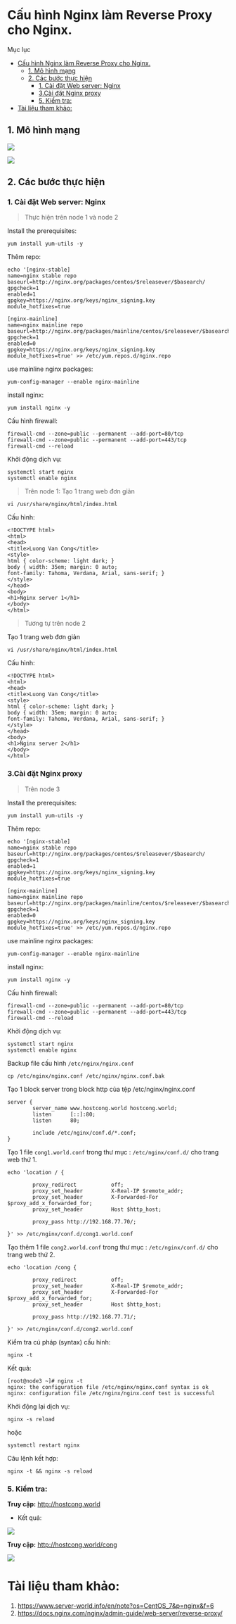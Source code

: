 # Cấu hình Nginx làm Reverse Proxy cho Nginx. 

Mục lục

- [Cấu hình Nginx làm Reverse Proxy cho Nginx.](#cấu-hình-nginx-làm-reverse-proxy-cho-nginx)
  - [1. Mô hình mạng](#1-mô-hình-mạng)
  - [2. Các bước thực hiện](#2-các-bước-thực-hiện)
    - [1. Cài đặt Web server: Nginx](#1-cài-đặt-web-server-nginx)
    - [3.Cài đặt Nginx proxy](#3cài-đặt-nginx-proxy)
    - [5. Kiểm tra:](#5-kiểm-tra)
- [Tài liệu tham khảo:](#tài-liệu-tham-khảo)

## 1. Mô hình mạng

![](./../NTP/image/nginxproxynginx.png)

![](./../NTP/image/ipnginxfornginx.png)

## 2. Các bước thực hiện

### 1. Cài đặt Web server: Nginx

> Thực hiện trên node 1 và node 2

Install the prerequisites:
```
yum install yum-utils -y
```
Thêm repo:

```
echo '[nginx-stable]
name=nginx stable repo
baseurl=http://nginx.org/packages/centos/$releasever/$basearch/
gpgcheck=1
enabled=1
gpgkey=https://nginx.org/keys/nginx_signing.key
module_hotfixes=true

[nginx-mainline]
name=nginx mainline repo
baseurl=http://nginx.org/packages/mainline/centos/$releasever/$basearch/
gpgcheck=1
enabled=0
gpgkey=https://nginx.org/keys/nginx_signing.key
module_hotfixes=true' >> /etc/yum.repos.d/nginx.repo
```
use mainline nginx packages:
```
yum-config-manager --enable nginx-mainline
```
install nginx:
```
yum install nginx -y
```

Cấu hình firewall:
```
firewall-cmd --zone=public --permanent --add-port=80/tcp
firewall-cmd --zone=public --permanent --add-port=443/tcp
firewall-cmd --reload
```
Khởi động dịch vụ:
```
systemctl start nginx
systemctl enable nginx
```

> Trên node 1:
Tạo 1 trang web đơn giản
```
vi /usr/share/nginx/html/index.html
```
Cấu hình:
```
<!DOCTYPE html>
<html>
<head>
<title>Luong Van Cong</title>
<style>
html { color-scheme: light dark; }
body { width: 35em; margin: 0 auto;
font-family: Tahoma, Verdana, Arial, sans-serif; }
</style>
</head>
<body>
<h1>Nginx server 1</h1>
</body>
</html>
```
> Tương tự trên node 2

Tạo 1 trang web đơn giản
```
vi /usr/share/nginx/html/index.html
```
Cấu hình:
```
<!DOCTYPE html>
<html>
<head>
<title>Luong Van Cong</title>
<style>
html { color-scheme: light dark; }
body { width: 35em; margin: 0 auto;
font-family: Tahoma, Verdana, Arial, sans-serif; }
</style>
</head>
<body>
<h1>Nginx server 2</h1>
</body>
</html>
```


### 3.Cài đặt Nginx proxy

> Trên node 3

Install the prerequisites:
```
yum install yum-utils -y
```
Thêm repo:

```
echo '[nginx-stable]
name=nginx stable repo
baseurl=http://nginx.org/packages/centos/$releasever/$basearch/
gpgcheck=1
enabled=1
gpgkey=https://nginx.org/keys/nginx_signing.key
module_hotfixes=true

[nginx-mainline]
name=nginx mainline repo
baseurl=http://nginx.org/packages/mainline/centos/$releasever/$basearch/
gpgcheck=1
enabled=0
gpgkey=https://nginx.org/keys/nginx_signing.key
module_hotfixes=true' >> /etc/yum.repos.d/nginx.repo
```
use mainline nginx packages:
```
yum-config-manager --enable nginx-mainline
```
install nginx:
```
yum install nginx -y
```

Cấu hình firewall:
```
firewall-cmd --zone=public --permanent --add-port=80/tcp
firewall-cmd --zone=public --permanent --add-port=443/tcp
firewall-cmd --reload
```
Khởi động dịch vụ:
```
systemctl start nginx
systemctl enable nginx
```
Backup file cấu hình `/etc/nginx/nginx.conf`
```
cp /etc/nginx/nginx.conf /etc/nginx/nginx.conf.bak
```

Tạo 1 block server trong block http của tệp /etc/nginx/nginx.conf
```
server {
        server_name www.hostcong.world hostcong.world;
        listen      [::]:80;
        listen      80;

        include /etc/nginx/conf.d/*.conf;
}
```
Tạo 1 file `cong1.world.conf` trong thư mục : `/etc/nginx/conf.d/` cho trang web thứ 1.
```
echo 'location / {

        proxy_redirect           off;
        proxy_set_header         X-Real-IP $remote_addr;
        proxy_set_header         X-Forwarded-For $proxy_add_x_forwarded_for;
        proxy_set_header         Host $http_host;

        proxy_pass http://192.168.77.70/;

}' >> /etc/nginx/conf.d/cong1.world.conf
```

Tạo thêm 1 file `cong2.world.conf` trong thư mục : `/etc/nginx/conf.d/` cho trang web thứ 2.
```
echo 'location /cong {

        proxy_redirect           off;
        proxy_set_header         X-Real-IP $remote_addr;
        proxy_set_header         X-Forwarded-For $proxy_add_x_forwarded_for;
        proxy_set_header         Host $http_host;

        proxy_pass http://192.168.77.71/;

}' >> /etc/nginx/conf.d/cong2.world.conf
```

Kiểm tra cú pháp (syntax) cấu hình:
```
nginx -t
```

Kết quả:
```
[root@node3 ~]# nginx -t
nginx: the configuration file /etc/nginx/nginx.conf syntax is ok
nginx: configuration file /etc/nginx/nginx.conf test is successful
```

Khởi động lại dịch vụ:
```
nginx -s reload
```
hoặc
```
systemctl restart nginx
```

Câu lệnh kết hợp:
```
nginx -t && nginx -s reload
```

### 5. Kiểm tra:
**Truy cập:** http://hostcong.world

- Kết quả:

![](./image/nginx11.png)

**Truy cập:** http://hostcong.world/cong

![](./image/nginx22.png)
# Tài liệu tham khảo:

1. https://www.server-world.info/en/note?os=CentOS_7&p=nginx&f=6
2. https://docs.nginx.com/nginx/admin-guide/web-server/reverse-proxy/